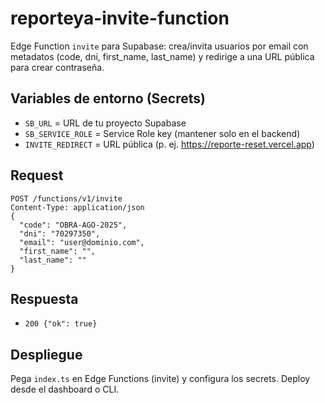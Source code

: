 # reporteya-invite-function

Edge Function `invite` para Supabase: crea/invita usuarios por email con metadatos (code, dni, first_name, last_name) y redirige a una URL pública para crear contraseña.

## Variables de entorno (Secrets)
- `SB_URL` = URL de tu proyecto Supabase
- `SB_SERVICE_ROLE` = Service Role key (mantener solo en el backend)
- `INVITE_REDIRECT` = URL pública (p. ej. https://reporte-reset.vercel.app)

## Request
```
POST /functions/v1/invite
Content-Type: application/json
{
  "code": "OBRA-AGO-2025",
  "dni": "70297350",
  "email": "user@dominio.com",
  "first_name": "",
  "last_name": ""
}
```

## Respuesta
- `200 {"ok": true}`

## Despliegue
Pega `index.ts` en Edge Functions (invite) y configura los secrets. Deploy desde el dashboard o CLI.
